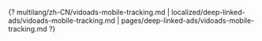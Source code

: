 {? multilang/zh-CN/vidoads-mobile-tracking.md | localized/deep-linked-ads/vidoads-mobile-tracking.md | pages/deep-linked-ads/vidoads-mobile-tracking.md ?}
